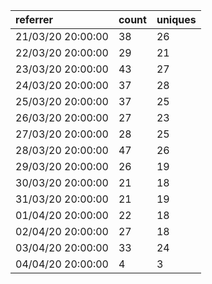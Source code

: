 | referrer          | count | uniques |
| :---------------- | :---- | :------ |
| 21/03/20 20:00:00 | 38    | 26      |
| 22/03/20 20:00:00 | 29    | 21      |
| 23/03/20 20:00:00 | 43    | 27      |
| 24/03/20 20:00:00 | 37    | 28      |
| 25/03/20 20:00:00 | 37    | 25      |
| 26/03/20 20:00:00 | 27    | 23      |
| 27/03/20 20:00:00 | 28    | 25      |
| 28/03/20 20:00:00 | 47    | 26      |
| 29/03/20 20:00:00 | 26    | 19      |
| 30/03/20 20:00:00 | 21    | 18      |
| 31/03/20 20:00:00 | 21    | 19      |
| 01/04/20 20:00:00 | 22    | 18      |
| 02/04/20 20:00:00 | 27    | 18      |
| 03/04/20 20:00:00 | 33    | 24      |
| 04/04/20 20:00:00 | 4     | 3       |